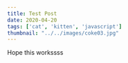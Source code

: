 ```yaml
---
title: Test Post
date: 2020-04-20
tags: ['cat', 'kitten', 'javascript']
thumbnail: "../../images/coke03.jpg"
---
```


Hope this workssss